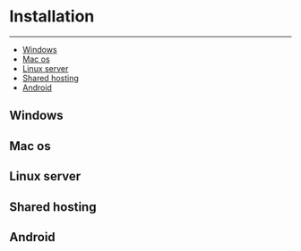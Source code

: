 # Installation

---

- [Windows](#windows)
- [Mac os](#mac-os)
- [Linux server](#linux-server)
- [Shared hosting](#shared-hosting)
- [Android](#android)

<a name="windows"></a>
## Windows

<a name="mac-os"></a>
## Mac os

<a name="linux-server"></a>
## Linux server

<a name="shared-hosting"></a>
## Shared hosting

<a name="android"></a>
## Android
